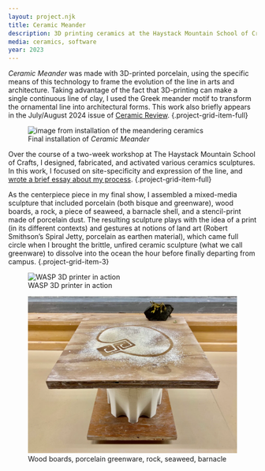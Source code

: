 ```yaml
---
layout: project.njk
title: Ceramic Meander
description: 3D printing ceramics at the Haystack Mountain School of Crafts
media: ceramics, software
year: 2023
---
```


_Ceramic Meander_ was made with 3D-printed porcelain, using the specific means of this technology to frame the evolution of the line in arts and architecture. Taking advantage of the fact that 3D-printing can make a single continuous line of clay, I used the Greek meander motif to transform the ornamental line into architectural forms. This work also briefly appears in the July/August 2024 issue of [Ceramic Review](https://www.ceramicreview.com/issues/ceramic-review-issue-328/).
{.project-grid-item-full}

<figure class="figure-body project-grid-item-full">
  <img src="https://reubenson-portfolio.s3.us-east-1.amazonaws.com/assets/ceramics/haystack-installation.jpeg" alt="image from installation of the meandering ceramics">
  <figcaption>Final installation of <em>Ceramic Meander</em></figcaption>
</figure>

Over the course of a two-week workshop at The Haystack Mountain School of Crafts, I designed, fabricated, and activated various ceramics sculptures. In this work, I focused on site-specificity and expression of the line, and [wrote a brief essay about my process](https://medium.com/@reubenson/foray-into-3d-printing-with-clay-at-haystack-207064511cd).
{.project-grid-item-full}

As the centerpiece piece in my final show, I assembled a mixed-media sculpture that included porcelain (both bisque and greenware), wood boards, a rock, a piece of seaweed, a barnacle shell, and a stencil-print made of porcelain dust. The resulting sculpture plays with the idea of a print (in its different contexts) and gestures at notions of land art (Robert Smithson’s Spiral Jetty, porcelain as earthen material), which came full circle when I brought the brittle, unfired ceramic sculpture (what we call greenware) to dissolve into the ocean the hour before finally departing from campus.
{.project-grid-item-3}

<figure class="figure-medium project-grid-item-3">
  <img src="https://reubenson-portfolio.s3.us-east-1.amazonaws.com/assets/3D-printing.jpeg" alt="WASP 3D printer in action">
  <figcaption>WASP 3D printer in action</figcaption>
</figure>

<!-- As I continued to work with/against/through these printers, I came back around to the core, unresolvable question of what exactly these machines were freeing up our hands to do, aside from signing the work, or a bit of touch-up. While I did find myself missing the tactile feedback of building up forms by hand, I did also find myself being less precious about each printed object, that while each object had been de-virtualized as a result of the printing process, its physical existence seemed somehow still tenuous, and in flux. -->

<figure class="figure-medium project-grid-item-full">
  <img src="/public/haystack-ceramic-centerpiece.webp">
  <figcaption>Wood boards, porcelain greenware, rock, seaweed, barnacle</figcaption>
</figure>

<!-- <figure class="figure-medium">
  <img src="https://reubenson-portfolio.s3.us-east-1.amazonaws.com/assets/ceramics/haystack-submerged-2.jpg">
  <figcaption>Final installation of meandering ceramics</figcaption>
</figure>


<figure>
  <img src="https://reubenson-portfolio.s3.us-east-1.amazonaws.com/assets/ceramics/haystack-submerged-1.jpg">
  <figcaption>Final installation of meandering ceramics</figcaption>
</figure> -->

<!-- <figure class="three-one">
  <img class="full-width" src="https://reubenson-portfolio.s3.us-east-1.amazonaws.com/assets/ceramics/haystack-installation.jpeg" alt="3D printing">
  <img src="https://reubenson-portfolio.s3.us-east-1.amazonaws.com/assets/3D-printing.jpeg" alt="3D printing">
  <img src="https://reubenson-portfolio.s3.us-east-1.amazonaws.com/assets/ceramics/haystack-submerged-1.jpg" alt="3D printing">
  <img src="https://reubenson-portfolio.s3.us-east-1.amazonaws.com/assets/ceramics/haystack-submerged-2.jpg" alt="3D printing">
</figure> -->

<!-- In the summer of 2023, I attended a workshop on 3D-printing ceramics at the [Haystack Mountain School of Crafts](https://www.haystack-mtn.org/). You can read reflections on that workshop [here](https://medium.com/@reubenson/foray-into-3d-printing-with-clay-at-haystack-207064511cd), see an image gallery of selected works [here](/ceramics), and check out ceramics for sale on <a href="https://sonceramics.etsy.com">Etsy</a>.

{% renderFile "./src/ceramics/3d-printing.md" %} -->
